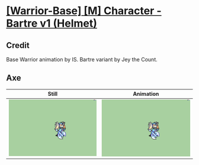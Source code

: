# [\[Warrior-Base\] \[M\] Character - Bartre v1 \(Helmet\)](../)

## Credit

Base Warrior animation by IS. 
Bartre variant by Jey the Count.
	
## Axe

| Still | Animation |
| :---: | :-------: |
| ![Axe still](./Axe_000.png) | ![Axe animation](./Axe.gif) |
